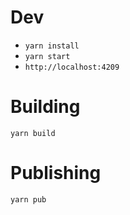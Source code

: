 # Dev

 * `yarn install`
 * `yarn start`
 * `http://localhost:4209`

# Building

`yarn build`

# Publishing

`yarn pub`
